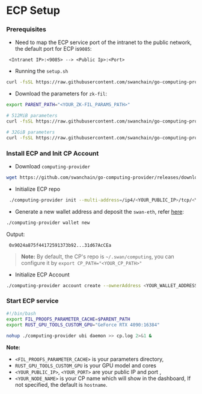 # ECP Setup

### Prerequisites

* Need to map the ECP service port of the intranet to the public network, the default port for ECP is`9085`:

```
 <Intranet IP>:<9085> --> <Public Ip>:<Port>
```

* Running the `setup.sh`

```bash
curl -fsSL https://raw.githubusercontent.com/swanchain/go-computing-provider/releases/ubi/setup.sh | bash
```

* Download the parameters for `zk-fil`:

```bash
export PARENT_PATH="<YOUR_ZK-FIL_PARAMS_PATH>"

# 512MiB parameters
curl -fsSL https://raw.githubusercontent.com/swanchain/go-computing-provider/releases/ubi/fetch-param-512.sh | bash

# 32GiB parameters
curl -fsSL https://raw.githubusercontent.com/swanchain/go-computing-provider/releases/ubi/fetch-param-32.sh | bash

```

### Install ECP and Init CP Account

* Download `computing-provider`

```bash
wget https://github.com/swanchain/go-computing-provider/releases/download/v0.4.6/computing-provider
```

* Initialize ECP repo

```bash
 ./computing-provider init --multi-address=/ip4/<YOUR_PUBLIC_IP>/tcp/<YOUR_PORT> --node-name=<YOUR_NODE_NAME>
```

* Generate a new wallet address and deposit the `swan-eth`, refer [here](https://docs.swanchain.io/swan-testnet/atom-accelerator-race/before-you-get-started/claim-sepoliaeth):

```bash
./computing-provider wallet new
```

Output:

```
 0x9024a875f44172591373b92...31d67AcCEa
```

> **Note:** By default, the CP's repo is `~/.swan/computing`, you can configure it by `export CP_PATH="<YOUR_CP_PATH>"`

* Initialize ECP Account

```bash
./computing-provider account create --ownerAddress <YOUR_WALLET_ADDRESS> --ubi-flag=true
```

### Start ECP service

```bash
#!/bin/bash
export FIL_PROOFS_PARAMETER_CACHE=$PARENT_PATH
export RUST_GPU_TOOLS_CUSTOM_GPU="GeForce RTX 4090:16384"   
        
nohup ./computing-provider ubi daemon >> cp.log 2>&1 &
```

**Note:**

* `<FIL_PROOFS_PARAMETER_CACHE>` is your parameters directory,
* `RUST_GPU_TOOLS_CUSTOM_GPU` is your GPU model and cores
* `<YOUR_PUBLIC_IP>`, `<YOUR_PORT>` are your public IP and port ,
* `<YOUR_NODE_NAME>` is your CP name which will show in the dashboard, If not specified, the default is `hostname`.
